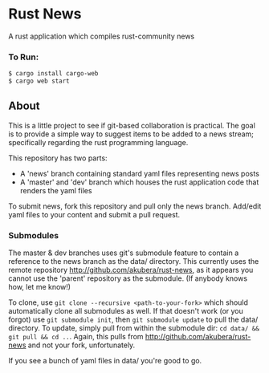# Rust News

A rust application which compiles rust-community news


### To Run:

```bash
$ cargo install cargo-web
$ cargo web start
```



## About

This is a little project to see if git-based collaboration is practical.
The goal is to provide a simple way to suggest items to be added to a news stream;
specifically regarding the rust programming language.

This repository has two parts:
+ A 'news' branch containing standard yaml files representing news posts
+ A 'master' and 'dev' branch which houses the rust application code that renders the yaml files

To submit news, fork this repository and pull only the news branch. Add/edit yaml files to your content
and submit a pull request.

### Submodules

The master & dev branches uses git's submodule feature to contain a reference
to the news branch as the data/ directory. This currently uses the remote
repository http://github.com/akubera/rust-news, as it appears you cannot use
the 'parent' repository as the submodule. (If anybody knows how, let me know!)

To clone, use `git clone --recursive <path-to-your-fork>` which should
automatically clone all submodules as well.
If that doesn't work (or you forgot) use `git submodule init`, then
`git submodule update` to pull the data/ directory. To update, simply pull from
within the submodule dir: `cd data/ && git pull && cd ..`. Again, this pulls
from http://github.com/akubera/rust-news and not your fork, unfortunately.

If you see a bunch of yaml files in data/ you're good to go.

